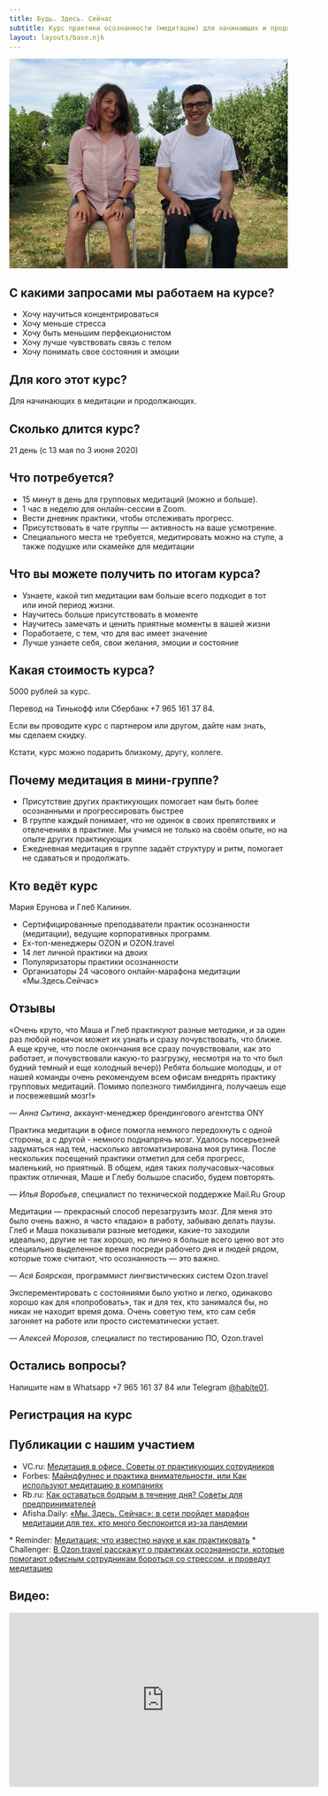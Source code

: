 ```yaml
---
title: Будь. Здесь. Сейчас
subtitle: Курс практики осознанности (медитации) для начинающих и продолжающих практиков. Курс для обретения устойчивости и сил во время перемен.
layout: layouts/base.njk
---
```

<img src="images/cover.jpg" style="height: auto; max-width: 100%">

<i id="about"></i>
## С какими запросами мы работаем на курсе?

* Хочу научиться концентрироваться 
* Хочу меньше стресса
* Хочу быть меньшим перфекционистом
* Хочу лучше чувствовать связь с телом
* Хочу понимать свое состояния и эмоции



## Для кого этот курс?

Для начинающих в медитации и продолжающих.

## Сколько длится курс?

21 день (с 13 мая по 3 июня 2020)

## Что потребуется?

* 15 минут в день для групповых медитаций (можно и больше).
* 1 час в неделю для онлайн-сессии в Zoom.
* Вести дневник практики, чтобы отслеживать прогресс.
* Присутствовать в чате группы — активность на ваше усмотрение.
* Специального места не требуется, медитировать можно на стуле, а также подушке или скамейке для медитации

## Что вы можете получить по итогам курса?

* Узнаете, какой тип медитации вам больше всего подходит в тот или иной период жизни.
* Научитесь больше присутствовать в моменте
* Научитесь замечать и ценить приятные моменты в вашей жизни
* Поработаете, с тем, что для вас имеет значение
* Лучше узнаете себя, свои желания, эмоции и состояние
<i id="price"></i>
## Какая стоимость курса?

5000 рублей за курс.

Перевод на Тинькофф или Сбербанк <nobr>+7 965 161 37 84</nobr>.

Если вы проводите курс с партнером или другом, дайте нам знать, мы сделаем скидку.

Кстати, курс можно подарить близкому, другу, коллеге. 

## Почему медитация в мини-группе?

* Присутствие других практикующих помогает нам быть более осознанными и прогрессировать быстрее
* В группе каждый понимает, что не одинок в своих препятствиях и отвлечениях в практике. Мы учимся не только на своём опыте, но на опыте других практикующих
* Ежедневная медитация в группе задаёт структуру и ритм, помогает не сдаваться и продолжать. 

## Кто ведёт курс

Мария Ерунова и Глеб Калинин.

* Сертифицированные преподаватели практик осознанности (медитации), ведущие корпоративных программ.
* Ex-топ-менеджеры OZON и OZON.travel
* 14 лет личной практики на двоих
* Популяризаторы практики осознанности 
* Организаторы 24 часового онлайн-марафона медитации «Мы.Здесь.Сейчас»

<i id="feedback"></i>
## Отзывы

«Очень круто, что Маша и Глеб практикуют разные методики, и за один раз любой новичок может их узнать и сразу почувствовать, что ближе.
А еще круче, что после окончания все сразу почувствовали, как это работает, и почувствовали какую-то разгрузку, несмотря на то что был будний темный и еще холодный вечер))
Ребята большие молодцы, и от нашей команды очень рекомендуем всем офисам внедрять практику групповых медитаций. Помимо полезного тимбилдинга, получаешь еще и посвежевший мозг!»

— *Анна Сытина*, аккаунт-менеджер брендингового агентства ONY

Практика медитации в офисе помогла немного передохнуть с одной стороны, а с другой - немного поднапрячь мозг. Удалось посерьезней задуматься над тем, насколько автоматизирована моя рутина. После нескольких посещений практики отметил для себя прогресс, маленький, но приятный. В общем, идея таких получасовых-часовых практик отличная, Маше и Глебу большое спасибо, будем повторять.

— *Илья Воробьев*, специалист по технической поддержке Mail.Ru Group

Медитации — прекрасный способ перезагрузить мозг. Для меня это было очень важно, я часто «падаю» в работу, забываю делать паузы. Глеб и Маша показывали разные методики, какие-то заходили идеально, другие не так хорошо, но лично я больше всего ценю вот это специально выделенное время посреди рабочего дня и людей рядом, которые тоже считают, что осознанность — это важно.

— *Ася Боярская*, программист лингвистических систем Ozon.travel

Эксперементировать с состояниями было уютно и легко, одинаково хорошо как для «попробовать», так и для тех, кто занимался бы, но никак не находит время дома.
Очень советую тем, кто сам себя загоняет на работе или просто систематически устает.

— *Алексей Морозов*, специалист по тестированию ПО, Ozon.travel


<!-- <ul class="listing">
{%- for page in collections.post -%}
  <li>
    <a href="{{ page.url }}">{{ page.data.title }}</a> -
    <time datetime="{{ page.date }}">{{ page.date | dateDisplay("LLLL d, y") }}</time>
  </li>
{%- endfor -%}
</ul> -->

<!-- ## Links from an external data source

These links were sourced from [hawksworx.com](https://www.hawksworx.com/feed.json) at build time.

<ul class="listing">
{%- for item in hawksworx.entries.slice(0,5) -%}
  <li>
    <a href="{{ item.link }}">{{ item.title }}</a>
  </li>
{%- endfor -%}
</ul>
 -->

## Остались вопросы?

Напишите нам в Whatsapp <nobr>+7 965 161 37 84</nobr> или Telegram <a href="https://teleg.run/habite01">@habite01</a>.

<i id="signup"></i>
## Регистрация на курс
 <script type="text/javascript" src="https://form.jotform.com/jsform/201284292921049"></script>

## Публикации с нашим участием

* VC.ru: <a href="https://vc.ru/hr/89452-meditaciya-v-ofise-sovety-ot-praktikuyushchih-sotrudnikov">Медитация в офисе. Советы от практикующих сотрудников</a>
* Forbes: <a href="https://www.forbes.ru/forbeslife/375843-mayndfulnes-i-praktika-vnimatelnosti-ili-kak-ispolzuyut-meditaciyu-v-kompaniyah">Майндфулнес и практика внимательности, или Как используют медитацию в компаниях</a>
* Rb.ru: <a href="https://rb.ru/opinion/kak-ostavatsya-bodrym/">Как оставаться бодрым в течение дня? Советы для предпринимателей</a>
* Afisha.Daily: <a href="https://daily.afisha.ru/news/35566-my-zdes-seychas-v-seti-proydet-marafon-meditacii-dlya-teh-kto-mnogo-bespokoitsya-izza-epidemii/">«Мы. Здесь. Сейчас»: в сети пройдет марафон медитации для тех, кто много беспокоится из‑за пандемии
</a>
* Reminder: <a href="https://reminder.media/longread/meditatsiya-chto-izvestno-nauke-i-kak-praktikovat">Медитация: что известно науке и как практиковать</a>
* Challenger: <a href="https://the-challenger.ru/zdorove/novosti-zdrove/ozon-travel-provedyot-meditatsiyu-v-moskva-siti/">В Ozon.travel расскажут о практиках осознанности, которые помогают офисным сотрудникам бороться со стрессом, и проведут медитацию</a>



## Видео: 

<div class="video-container"><iframe width="560" height="315" src="https://www.youtube.com/embed/Pzmqz4dP0jc" frameborder="0" allow="accelerometer; autoplay; encrypted-media; gyroscope; picture-in-picture" allowfullscreen></iframe></div>



